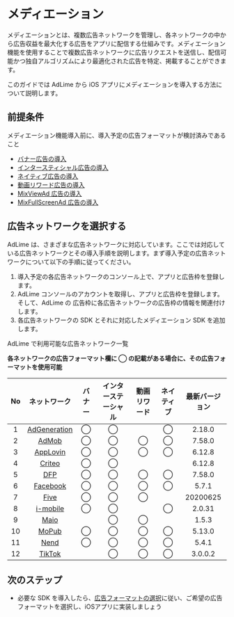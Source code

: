 # メディエーション
メディエーションとは、複数広告ネットワークを管理し、各ネットワークの中から広告収益を最大化する広告をアプリに配信する仕組みです。メディエーション機能を使用することで複数広告ネットワークに広告リクエストを送信し、配信可能かつ独自アルゴリズムにより最適化された広告を特定、掲載することができます。

このガイドでは AdLime から iOS アプリにメディエーションを導入する方法について説明します。

##  前提条件

メディエーション機能導入前に、導入予定の広告フォーマットが検討済みであること

- [バナー広告の導入](./banner.md)
- [インタースティシャル広告の導入](./Interstitial.md)
- [ネイティブ広告の導入](./native.md)
- [動画リワード広告の導入](./rewarded.md)
- [MixViewAd 広告の導入](./mixviewad.md)
- [MixFullScreenAd 広告の導入](./mixfullscreenad.md)

## 広告ネットワークを選択する

AdLime は、さまざまな広告ネットワークに対応しています。ここでは対応している広告ネットワークとその導入手順を説明します。まず導入予定の広告ネットワークについて以下の手順に従ってください。

 1. 導入予定の各広告ネットワークのコンソール上で、アプリと広告枠を登録します。
 2. AdLime コンソールのアカウントを取得し、アプリと広告枠を登録します。そして、AdLime の 広告枠に各広告ネットワークの広告枠の情報を関連付けします。
 3. 各広告ネットワークの SDK とそれに対応したメディエーション SDK を追加します。

AdLime で利用可能な広告ネットワーク一覧

**各ネットワークの広告フォーマット欄に ◯ の記載がある場合に、その広告フォーマットを使用可能**

| No  |  ネットワーク                 | バナー | インターステーシャル  | 動画リワード | ネイティブ | 最新バージョン |
|:---:|:-------------------------------------:|:------:|:----:|:--------:|:------:|:--------:|
| 1   | [AdGeneration](./mediation_adgeneration.md)| ◯      | ◯    |          | ◯      | 2.18.0   |
| 2   | [AdMob](./mediation_admob.md)              | ◯      | ◯    | ◯        | ◯      | 7.58.0   |
| 3   | [AppLovin](./mediation_applovin.md)        | ◯      | ◯    | ◯        | ◯      | 6.12.8   |
| 4   | [Criteo](./mediation_criteo.md)            | ◯      | ◯    |          |        | 6.12.8   |
| 5   | [DFP](./mediation_dfp.md)                  | ◯      | ◯    | ◯        | ◯      | 7.58.0   |
| 6   | [Facebook](./mediation_facebook.md)        | ◯      | ◯    | ◯        | ◯      | 5.7.1    |
| 7   | [Five](./mediation_five.md)                | ◯      | ◯    | ◯        |        | 20200625 |
| 8   | [i-mobile](./mediation_imobile.md)         | ◯      | ◯    |          | ◯      | 2.0.31   |
| 9   | [Maio](./mediation_maio.md)                |        | ◯    | ◯        |        | 1.5.3    |
| 10  | [MoPub](./mediation_mopub.md)              | ◯      | ◯    | ◯        | ◯      | 5.13.0   |
| 11  | [Nend](./mediation_nend.md)                | ◯      | ◯    | ◯        | ◯      | 5.4.1    |
| 12  | [TikTok](./mediation_tiktok.md)            |        | ◯    | ◯        | ◯      | 3.0.0.2  |


## 次のステップ
- 必要な SDK を導入したら、[広告フォーマットの選択](./adformat.md)に従い、ご希望の広告フォーマットを選択し、iOSアプリに実装しましょう